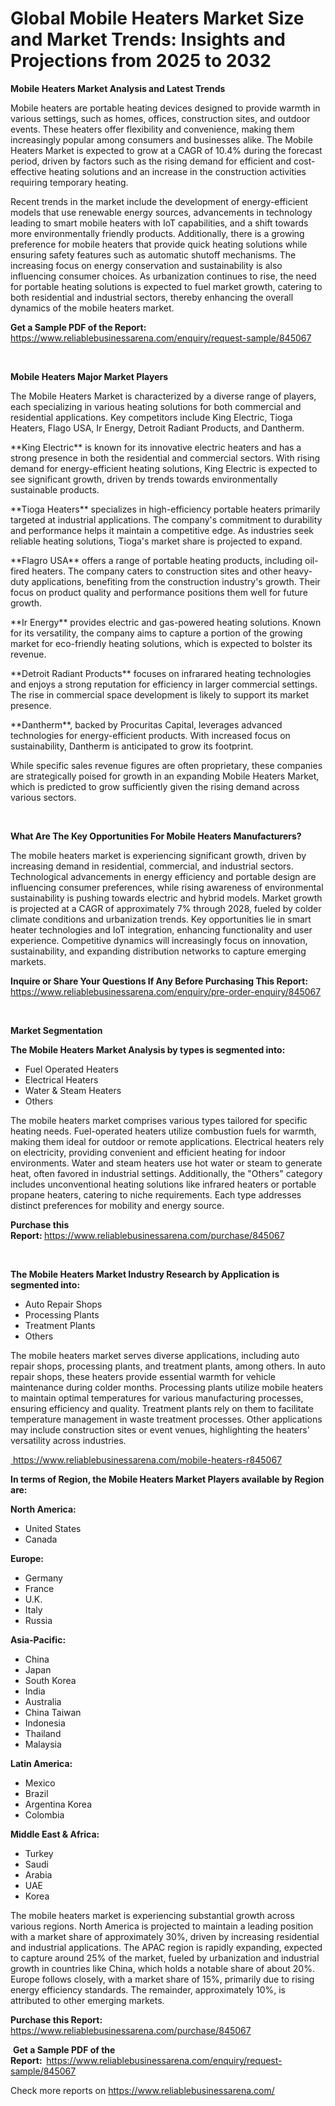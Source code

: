 <p><h1>Global Mobile Heaters Market Size and Market Trends: Insights and Projections from 2025 to 2032</h1></p><p><strong>Mobile Heaters Market Analysis and Latest Trends</strong></p>
<p><p>Mobile heaters are portable heating devices designed to provide warmth in various settings, such as homes, offices, construction sites, and outdoor events. These heaters offer flexibility and convenience, making them increasingly popular among consumers and businesses alike. The Mobile Heaters Market is expected to grow at a CAGR of 10.4% during the forecast period, driven by factors such as the rising demand for efficient and cost-effective heating solutions and an increase in the construction activities requiring temporary heating.</p><p>Recent trends in the market include the development of energy-efficient models that use renewable energy sources, advancements in technology leading to smart mobile heaters with IoT capabilities, and a shift towards more environmentally friendly products. Additionally, there is a growing preference for mobile heaters that provide quick heating solutions while ensuring safety features such as automatic shutoff mechanisms. The increasing focus on energy conservation and sustainability is also influencing consumer choices. As urbanization continues to rise, the need for portable heating solutions is expected to fuel market growth, catering to both residential and industrial sectors, thereby enhancing the overall dynamics of the mobile heaters market.</p></p>
<p><strong>Get a Sample PDF of the Report:&nbsp;</strong> <a href="https://www.reliablebusinessarena.com/enquiry/request-sample/845067?utm_campaign=3443&utm_medium=2&utm_source=Github&utm_content=ia&utm_term=10042025&utm_id=mobile-heaters">https://www.reliablebusinessarena.com/enquiry/request-sample/845067</a></p>
<p>&nbsp;</p>
<p><strong>Mobile Heaters Major Market Players</strong></p>
<p><p>The Mobile Heaters Market is characterized by a diverse range of players, each specializing in various heating solutions for both commercial and residential applications. Key competitors include King Electric, Tioga Heaters, Flago USA, Ir Energy, Detroit Radiant Products, and Dantherm.</p><p>**King Electric** is known for its innovative electric heaters and has a strong presence in both the residential and commercial sectors. With rising demand for energy-efficient heating solutions, King Electric is expected to see significant growth, driven by trends towards environmentally sustainable products.</p><p>**Tioga Heaters** specializes in high-efficiency portable heaters primarily targeted at industrial applications. The company's commitment to durability and performance helps it maintain a competitive edge. As industries seek reliable heating solutions, Tioga's market share is projected to expand.</p><p>**Flagro USA** offers a range of portable heating products, including oil-fired heaters. The company caters to construction sites and other heavy-duty applications, benefiting from the construction industry's growth. Their focus on product quality and performance positions them well for future growth.</p><p>**Ir Energy** provides electric and gas-powered heating solutions. Known for its versatility, the company aims to capture a portion of the growing market for eco-friendly heating solutions, which is expected to bolster its revenue.</p><p>**Detroit Radiant Products** focuses on infrarared heating technologies and enjoys a strong reputation for efficiency in larger commercial settings. The rise in commercial space development is likely to support its market presence.</p><p>**Dantherm**, backed by Procuritas Capital, leverages advanced technologies for energy-efficient products. With increased focus on sustainability, Dantherm is anticipated to grow its footprint.</p><p>While specific sales revenue figures are often proprietary, these companies are strategically poised for growth in an expanding Mobile Heaters Market, which is predicted to grow sufficiently given the rising demand across various sectors.</p></p>
<p>&nbsp;</p>
<p><strong>What Are The Key Opportunities For Mobile Heaters Manufacturers?</strong></p>
<p><p>The mobile heaters market is experiencing significant growth, driven by increasing demand in residential, commercial, and industrial sectors. Technological advancements in energy efficiency and portable design are influencing consumer preferences, while rising awareness of environmental sustainability is pushing towards electric and hybrid models. Market growth is projected at a CAGR of approximately 7% through 2028, fueled by colder climate conditions and urbanization trends. Key opportunities lie in smart heater technologies and IoT integration, enhancing functionality and user experience. Competitive dynamics will increasingly focus on innovation, sustainability, and expanding distribution networks to capture emerging markets.</p></p>
<p><strong>Inquire or Share Your Questions If Any Before Purchasing This Report:</strong> <a href="https://www.reliablebusinessarena.com/enquiry/pre-order-enquiry/845067?utm_campaign=3443&utm_medium=2&utm_source=Github&utm_content=ia&utm_term=10042025&utm_id=mobile-heaters">https://www.reliablebusinessarena.com/enquiry/pre-order-enquiry/845067</a></p>
<p>&nbsp;</p>
<p><strong>Market Segmentation</strong></p>
<p><strong>The Mobile Heaters Market Analysis by types is segmented into:</strong></p>
<p><ul><li>Fuel Operated Heaters</li><li>Electrical Heaters</li><li>Water & Steam Heaters</li><li>Others</li></ul></p>
<p><p>The mobile heaters market comprises various types tailored for specific heating needs. Fuel-operated heaters utilize combustion fuels for warmth, making them ideal for outdoor or remote applications. Electrical heaters rely on electricity, providing convenient and efficient heating for indoor environments. Water and steam heaters use hot water or steam to generate heat, often favored in industrial settings. Additionally, the "Others" category includes unconventional heating solutions like infrared heaters or portable propane heaters, catering to niche requirements. Each type addresses distinct preferences for mobility and energy source.</p></p>
<p><strong>Purchase this Report:&nbsp;</strong><a href="https://www.reliablebusinessarena.com/purchase/845067?utm_campaign=3443&utm_medium=2&utm_source=Github&utm_content=ia&utm_term=10042025&utm_id=mobile-heaters">https://www.reliablebusinessarena.com/purchase/845067</a></p>
<p>&nbsp;</p>
<p><strong>The Mobile Heaters Market Industry Research by Application is segmented into:</strong></p>
<p><ul><li>Auto Repair Shops</li><li>Processing Plants</li><li>Treatment Plants</li><li>Others</li></ul></p>
<p><p>The mobile heaters market serves diverse applications, including auto repair shops, processing plants, and treatment plants, among others. In auto repair shops, these heaters provide essential warmth for vehicle maintenance during colder months. Processing plants utilize mobile heaters to maintain optimal temperatures for various manufacturing processes, ensuring efficiency and quality. Treatment plants rely on them to facilitate temperature management in waste treatment processes. Other applications may include construction sites or event venues, highlighting the heaters' versatility across industries.</p></p>
<p><a href="https://www.reliablebusinessarena.com/mobile-heaters-r845067?utm_campaign=3443&utm_medium=2&utm_source=Github&utm_content=ia&utm_term=10042025&utm_id=mobile-heaters">&nbsp;https://www.reliablebusinessarena.com/mobile-heaters-r845067</a></p>
<p><strong>In terms of Region, the Mobile Heaters Market Players available by Region are:</strong></p>
<p>
    <p> <strong> North America: </strong>
        <ul>
            <li>United States</li>
            <li>Canada</li>
        </ul>
        </p> 
    <p> <strong> Europe: </strong>
        <ul>
            <li>Germany</li>
            <li>France</li>
            <li>U.K.</li>
            <li>Italy</li>
            <li>Russia</li>
        </ul>
        </p> 
    <p> <strong> Asia-Pacific: </strong>
        <ul>
            <li>China</li>
            <li>Japan</li>
            <li>South Korea</li>
            <li>India</li>
            <li>Australia</li>
            <li>China Taiwan</li>
            <li>Indonesia</li>
            <li>Thailand</li>
            <li>Malaysia</li>
        </ul>
        </p> 
    <p> <strong> Latin America: </strong>
        <ul>
            <li>Mexico</li>
            <li>Brazil</li>
            <li>Argentina Korea</li>
            <li>Colombia</li>
        </ul>
        </p> 
    <p> <strong> Middle East & Africa: </strong>
        <ul>
            <li>Turkey</li>
            <li>Saudi</li>
            <li>Arabia</li>
            <li>UAE</li>
            <li>Korea</li>
        </ul>
    </p>
    </p>
<p><p>The mobile heaters market is experiencing substantial growth across various regions. North America is projected to maintain a leading position with a market share of approximately 30%, driven by increasing residential and industrial applications. The APAC region is rapidly expanding, expected to capture around 25% of the market, fueled by urbanization and industrial growth in countries like China, which holds a notable share of about 20%. Europe follows closely, with a market share of 15%, primarily due to rising energy efficiency standards. The remainder, approximately 10%, is attributed to other emerging markets.</p></p>
<p><strong>Purchase this Report: </strong><a href="https://www.reliablebusinessarena.com/purchase/845067?utm_campaign=3443&utm_medium=2&utm_source=Github&utm_content=ia&utm_term=10042025&utm_id=mobile-heaters">https://www.reliablebusinessarena.com/purchase/845067</a></p>
<p>&nbsp;<strong>Get a Sample PDF of the Report:&nbsp;&nbsp;</strong><a href="https://www.reliablebusinessarena.com/enquiry/request-sample/845067?utm_campaign=3443&utm_medium=2&utm_source=Github&utm_content=ia&utm_term=10042025&utm_id=mobile-heaters">https://www.reliablebusinessarena.com/enquiry/request-sample/845067</a></p>
<p><strong></strong></p>
<p>Check more reports on <a href="https://www.reliablebusinessarena.com/?utm_campaign=3443&utm_medium=2&utm_source=Github&utm_content=ia&utm_term=10042025&utm_id=mobile-heaters">https://www.reliablebusinessarena.com/</a></p>